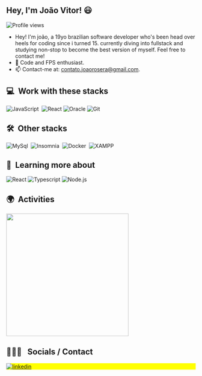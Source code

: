 ## Hey, I'm João Vitor! 😃

<p align="left"> <img src="https://komarev.com/ghpvc/?username=joaorosera&color=blue" alt="Profile views" /> </p>

- Hey! I'm joão, a 19yo brazilian software developer who's been head over heels for coding since i turned 15. currently diving into fullstack and studying non-stop to become the best version of myself. Feel free to contact me!
- 🌱 Code and FPS enthusiast.
- 📫 Contact-me at: contato.joaorosera@gmail.com.

  
## 💻 &nbsp;Work with these stacks

![JavaScript](https://img.shields.io/badge/-JavaScript-05122A?style=flat&logo=javascript)&nbsp;
![React](https://img.shields.io/badge/-React-05122A?style=flat&logo=react)
![Oracle](https://img.shields.io/badge/-OracleDB-05122A?style=flat&logo=OracleDB)
![Git](https://img.shields.io/badge/-Git-05122A?style=flat&logo=git)&nbsp;
<!-- ![Figma](https://img.shields.io/badge/-Figma-05122A?style=flat&logo=Figma)-->
<!-- ![Typescript](https://img.shields.io/badge/-Typescript-05122A?style=flat&logo=typescript) -->
<!-- ![Node.js](https://img.shields.io/badge/-Node.js-05122A?style=flat&logo=node.js) -->
<!-- ![PHP](https://img.shields.io/badge/-PHP-05122A?style=flat&logo=php) -->
<!-- ![Arduino](https://img.shields.io/badge/-Arduino-05122A?style=flat&logo=arduino) -->
<!-- ![Canva](https://img.shields.io/badge/-Canva-05122A?style=flat&logo=canva) -->

## 🛠 &nbsp;Other stacks

![MySql](https://img.shields.io/badge/-MySQL-05122A?style=flat&logo=mysql)&nbsp;
![Insomnia](https://img.shields.io/badge/-Insomnia-05122A?style=flat&logo=insomnia)&nbsp;
![Docker](https://img.shields.io/badge/-Docker-05122A?style=flat&logo=docker)&nbsp;
![XAMPP](https://img.shields.io/badge/-Xampp-05122A?style=flat&logo=xampp)

## 📔 &nbsp;Learning more about

![React](https://img.shields.io/badge/-React-05122A?style=flat&logo=react)
![Typescript](https://img.shields.io/badge/-Typescript-05122A?style=flat&logo=typescript)
![Node.js](https://img.shields.io/badge/-Node.js-05122A?style=flat&logo=node.js)

## 🌍 &nbsp;Activities
<p align="left">
      <img width=325  src="https://github-readme-stats.vercel.app/api/top-langs/?username=joaorosera&hide=c%23,powershell,Mathematica,Ruby,Objective-C,Objective-C%2b%2b,Cuda&title_color=61dafb&text_color=ffffff&icon_color=61dafb&bg_color=20232a&langs_count=8&layout=compact&border_color=61dafb&hide_border=true" />
</p>

 ## 👩🏽‍💻 &nbsp; Socials / Contact

<p align="left" style="background:yellow">
  <a href="https://linkedin.com/in/joaovrosera" target="_blank">
    <img align="center" src="https://img.shields.io/badge/-joaovrosera-05122A?style=flat&logo=linkedin" alt="linkedin"/>
  </a>
</p>
